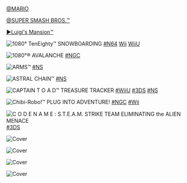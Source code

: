<!--

<details>
<summary>layout: page
title: "NINTENDO"
permalink: https://jeuxsf.github.io/JSF/nintendo/

</details>
  
#### hidden field with metadata

-->

[@MARIO](@mario.md)

[@SUPER SMASH BROS.™](@supersmashbros.md)

[►Luigi's Mansion™](@luigimansion.md)

![1080° TenEighty™ SNOWBOARDING](https://www.mobygames.com/images/covers/l/301948-1080-snowboarding-nintendo-64-front-cover.jpg)
[#N64](https://ouo.io/OBA2jT) [Wii](https://ouo.io/74gbFE) [WiiU](https://ouo.io/Mf4qTE4)

![1080°® AVALANCHE](https://www.mobygames.com/images/covers/l/38219-1080-avalanche-gamecube-front-cover.jpg)
[#NGC](https://ouo.io/7oUtcC)

![ARMS™](https://www.mobygames.com/images/covers/l/642055-arms-nintendo-switch-front-cover.jpg)
[#NS](https://ouo.io/5szN2Os)

![ASTRAL CHAIN™](https://www.mobygames.com/images/covers/l/642090-astral-chain-nintendo-switch-front-cover.jpg)
[#NS](https://ouo.io/dGO717)

![CAPTAIN T O A D™ TREASURE TRACKER](https://www.mobygames.com/images/covers/l/645639-captain-toad-treasure-tracker-nintendo-switch-front-cover.jpg)
[#WiiU](https://ouo.io/nFjLkd) [#3DS](https://ouo.io/jfdIZJ7) [#NS](https://ouo.io/6HIzFV)

![Chibi-Robo!™ PLUG INTO ADVENTURE!](https://www.mobygames.com/images/covers/l/59269-chibi-robo-plug-into-adventure-gamecube-front-cover.jpg)
[#NGC](https://ouo.io/UyfQ5A) [#Wii](https://ouo.io/uEvnxQ)

![C O D E  N A M E ꞉ S.T.E.A.M. STRIKE TEAM ELIMINATING the ALIEN MENACE](https://www.mobygames.com/images/covers/l/687193-code-name-s-t-e-a-m-nintendo-3ds-front-cover.jpg)
[#3DS](https://ouo.io/gEA1ja)

![Cover]()
[]()

![Cover]()
[]()

![Cover]()
[]()

![Cover]()
[]()
